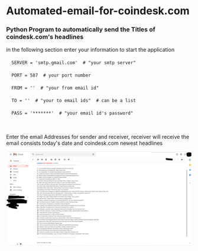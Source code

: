 # Automated-email-for-coindesk.com
<h3> Python Program to automatically send the Titles of coindesk.com's headlines </h3>
<p>
  <a> in the following section enter your information to start the application </a> <br>
  <code>
  SERVER = 'smtp.gmail.com'  # "your smtp server" <br>
  PORT = 587  # your port number <br>
  FROM = ''  # "your from email id" <br>
  TO = ''  # "your to email ids"  # can be a list <br>
  PASS = '*******'  # "your email id's password" <br>
  </code>
</p>

<p>       Enter the email Addresses for sender and receiver, receiver will receive the email consists today's date and coindesk.com newest headlines </p>
<img src="demoofauto.png" alt="demo">
